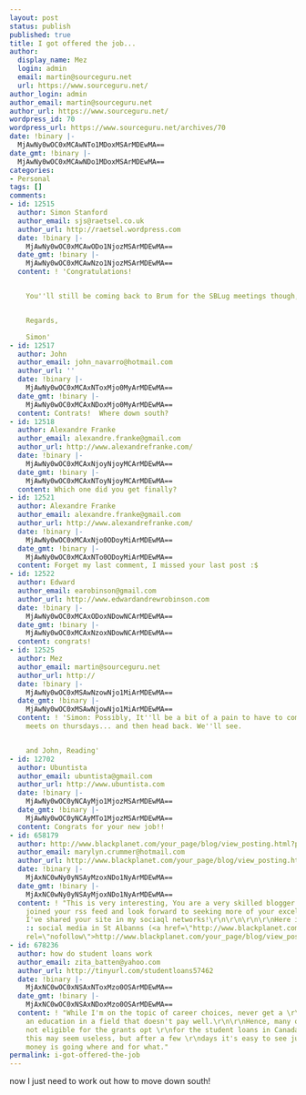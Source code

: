 ```yaml
---
layout: post
status: publish
published: true
title: I got offered the job...
author:
  display_name: Mez
  login: admin
  email: martin@sourceguru.net
  url: https://www.sourceguru.net/
author_login: admin
author_email: martin@sourceguru.net
author_url: https://www.sourceguru.net/
wordpress_id: 70
wordpress_url: https://www.sourceguru.net/archives/70
date: !binary |-
  MjAwNy0wOC0xMCAwNTo1MDoxMSArMDEwMA==
date_gmt: !binary |-
  MjAwNy0wOC0xMCAwNDo1MDoxMSArMDEwMA==
categories:
- Personal
tags: []
comments:
- id: 12515
  author: Simon Stanford
  author_email: sjs@raetsel.co.uk
  author_url: http://raetsel.wordpress.com
  date: !binary |-
    MjAwNy0wOC0xMCAwODo1NjozMSArMDEwMA==
  date_gmt: !binary |-
    MjAwNy0wOC0xMCAwNzo1NjozMSArMDEwMA==
  content: ! 'Congratulations!


    You''ll still be coming back to Brum for the SBLug meetings though, right? :o)


    Regards,

    Simon'
- id: 12517
  author: John
  author_email: john_navarro@hotmail.com
  author_url: ''
  date: !binary |-
    MjAwNy0wOC0xMCAxNToxMjo0MyArMDEwMA==
  date_gmt: !binary |-
    MjAwNy0wOC0xMCAxNDoxMjo0MyArMDEwMA==
  content: Contrats!  Where down south?
- id: 12518
  author: Alexandre Franke
  author_email: alexandre.franke@gmail.com
  author_url: http://www.alexandrefranke.com/
  date: !binary |-
    MjAwNy0wOC0xMCAxNjoyNjoyMCArMDEwMA==
  date_gmt: !binary |-
    MjAwNy0wOC0xMCAxNToyNjoyMCArMDEwMA==
  content: Which one did you get finally?
- id: 12521
  author: Alexandre Franke
  author_email: alexandre.franke@gmail.com
  author_url: http://www.alexandrefranke.com/
  date: !binary |-
    MjAwNy0wOC0xMCAxNjo0ODoyMiArMDEwMA==
  date_gmt: !binary |-
    MjAwNy0wOC0xMCAxNTo0ODoyMiArMDEwMA==
  content: Forget my last comment, I missed your last post :$
- id: 12522
  author: Edward
  author_email: earobinson@gmail.com
  author_url: http://www.edwardandrewrobinson.com
  date: !binary |-
    MjAwNy0wOC0xMCAxODoxNDowNCArMDEwMA==
  date_gmt: !binary |-
    MjAwNy0wOC0xMCAxNzoxNDowNCArMDEwMA==
  content: congrats!
- id: 12525
  author: Mez
  author_email: martin@sourceguru.net
  author_url: http://
  date: !binary |-
    MjAwNy0wOC0xMSAwNzowNjo1MiArMDEwMA==
  date_gmt: !binary |-
    MjAwNy0wOC0xMSAwNjowNjo1MiArMDEwMA==
  content: ! 'Simon: Possibly, It''ll be a bit of a pain to have to come up for the
    meets on thursdays... and then head back. We''ll see.


    and John, Reading'
- id: 12702
  author: Ubuntista
  author_email: ubuntista@gmail.com
  author_url: http://www.ubuntista.com
  date: !binary |-
    MjAwNy0wOC0yNCAyMjo1MjozMSArMDEwMA==
  date_gmt: !binary |-
    MjAwNy0wOC0yNCAyMTo1MjozMSArMDEwMA==
  content: Congrats for your new job!!
- id: 658179
  author: http://www.blackplanet.com/your_page/blog/view_posting.html?pid=1895667&amp;profile_id=64727572&amp;profile_name=knowledgeableup96&amp;user_id=64727572&amp;username=knowledgeableup96
  author_email: marylyn.crummer@hotmail.com
  author_url: http://www.blackplanet.com/your_page/blog/view_posting.html?pid=1895667&amp;profile_id=64727572&amp;profile_name=knowledgeableup96&amp;user_id=64727572&amp;username=knowledgeableup96
  date: !binary |-
    MjAxNC0wNy0yNSAyMzoxNDo1NyArMDEwMA==
  date_gmt: !binary |-
    MjAxNC0wNy0yNSAyMjoxNDo1NyArMDEwMA==
  content: ! "This is very interesting, You are a very skilled blogger.\r\nI have
    joined your rss feed and look forward to seeking more of your excellent post.\r\nAlso,
    I've shared your site in my sociaql networks!\r\n\r\n\r\n\r\nHere iss my web blog
    :: social media in St Albanns (<a href=\"http://www.blackplanet.com/your_page/blog/view_posting.html?pid=1895667&amp;profile_id=64727572&amp;profile_name=knowledgeableup96&amp;user_id=64727572&amp;username=knowledgeableup96\"
    rel=\"nofollow\">http://www.blackplanet.com/your_page/blog/view_posting.html?pid=1895667&amp;profile_id=64727572&amp;profile_name=knowledgeableup96&amp;user_id=64727572&amp;username=knowledgeableup96</a>)"
- id: 678236
  author: how do student loans work
  author_email: zita_batten@yahoo.com
  author_url: http://tinyurl.com/studentloans57462
  date: !binary |-
    MjAxNC0wOC0xNSAxNToxMzo0OSArMDEwMA==
  date_gmt: !binary |-
    MjAxNC0wOC0xNSAxNDoxMzo0OSArMDEwMA==
  content: ! "While I'm on the topic of career choices, never get a \r\nloan to obtain
    an education in a field that doesn't pay well.\r\n\r\nHence, many others who are
    not eligible for the grants opt \r\nfor the student loans in Canada. At first
    this may seem useless, but after a few \r\ndays it's easy to see just how much
    money is going where and for what."
permalink: i-got-offered-the-job
---
```

<p>now I just need to work out how to move down south!</p>
